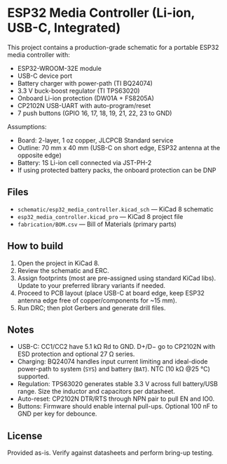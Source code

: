 # ESP32 Media Controller (Li-ion, USB-C, Integrated)

This project contains a production-grade schematic for a portable ESP32 media controller with:
- ESP32-WROOM-32E module
- USB-C device port
- Battery charger with power-path (TI BQ24074)
- 3.3 V buck-boost regulator (TI TPS63020)
- Onboard Li-ion protection (DW01A + FS8205A)
- CP2102N USB-UART with auto-program/reset
- 7 push buttons (GPIO 16, 17, 18, 19, 21, 22, 23 to GND)

Assumptions:
- Board: 2-layer, 1 oz copper, JLCPCB Standard service
- Outline: 70 mm x 40 mm (USB-C on short edge, ESP32 antenna at the opposite edge)
- Battery: 1S Li-ion cell connected via JST-PH-2
- If using protected battery packs, the onboard protection can be DNP

## Files
- `schematic/esp32_media_controller.kicad_sch` — KiCad 8 schematic
- `esp32_media_controller.kicad_pro` — KiCad 8 project file
- `fabrication/BOM.csv` — Bill of Materials (primary parts)

## How to build
1. Open the project in KiCad 8.
2. Review the schematic and ERC.
3. Assign footprints (most are pre-assigned using standard KiCad libs). Update to your preferred library variants if needed.
4. Proceed to PCB layout (place USB-C at board edge, keep ESP32 antenna edge free of copper/components for ~15 mm).
5. Run DRC; then plot Gerbers and generate drill files.

## Notes
- USB-C: CC1/CC2 have 5.1 kΩ Rd to GND. D+/D− go to CP2102N with ESD protection and optional 27 Ω series.
- Charging: BQ24074 handles input current limiting and ideal-diode power-path to system (`SYS`) and battery (`BAT`). NTC (10 kΩ @25 °C) supported.
- Regulation: TPS63020 generates stable 3.3 V across full battery/USB range. Size the inductor and capacitors per datasheet.
- Auto-reset: CP2102N DTR/RTS through NPN pair to pull EN and IO0.
- Buttons: Firmware should enable internal pull-ups. Optional 100 nF to GND per key for debounce.

## License
Provided as-is. Verify against datasheets and perform bring-up testing.